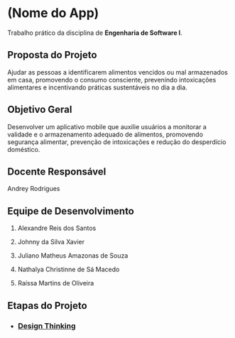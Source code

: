 # (Nome do App)
Trabalho prático da disciplina de **Engenharia de Software I**.

## Proposta do Projeto
Ajudar as pessoas a identificarem alimentos vencidos ou mal armazenados em casa, promovendo o consumo consciente, prevenindo intoxicações alimentares e incentivando práticas sustentáveis no dia a dia.

## Objetivo Geral
Desenvolver um aplicativo mobile que auxilie usuários a monitorar a validade e o armazenamento adequado de alimentos, promovendo segurança alimentar, prevenção de intoxicações e redução do desperdício doméstico. 

## Docente Responsável
Andrey Rodrigues

## Equipe de Desenvolvimento
1. Alexandre Reis dos Santos

2. Johnny da Silva Xavier

3. Juliano Matheus Amazonas de Souza

4. Nathalya Christinne de Sá Macedo

5. Raíssa Martins de Oliveira

## Etapas do Projeto
- ### [Design Thinking](https://github.com/xavierrjon/TrabalhoEngSoftware1/tree/main/docs/1-DesignThinking)
